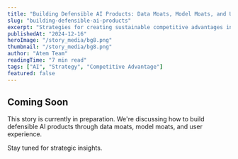 ```yaml
---
title: "Building Defensible AI Products: Data Moats, Model Moats, and User Experience"
slug: "building-defensible-ai-products"
excerpt: "Strategies for creating sustainable competitive advantages in AI through data, models, and user experience."
publishedAt: "2024-12-16"
heroImage: "/story_media/bg8.png"
thumbnail: "/story_media/bg8.png"
author: "Atem Team"
readingTime: "7 min read"
tags: ["AI", "Strategy", "Competitive Advantage"]
featured: false
---
```


## Coming Soon

This story is currently in preparation. We're discussing how to build defensible AI products through data moats, model moats, and user experience.

Stay tuned for strategic insights.
